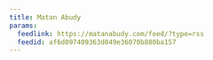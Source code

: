 ```yaml
---
title: Matan Abudy
params:
  feedlink: https://matanabudy.com/feed/?type=rss
  feedid: af6d097409363d049e36070b880ba157
---
```

